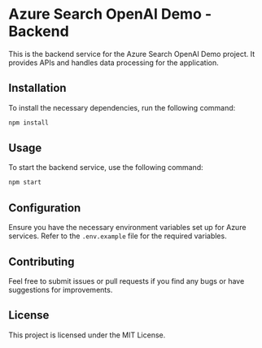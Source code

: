 # Azure Search OpenAI Demo - Backend

This is the backend service for the Azure Search OpenAI Demo project. It provides APIs and handles data processing for the application.

## Installation

To install the necessary dependencies, run the following command:

```bash
npm install
```

## Usage

To start the backend service, use the following command:

```bash
npm start
```

## Configuration

Ensure you have the necessary environment variables set up for Azure services. Refer to the `.env.example` file for the required variables.

## Contributing

Feel free to submit issues or pull requests if you find any bugs or have suggestions for improvements.

## License

This project is licensed under the MIT License.
